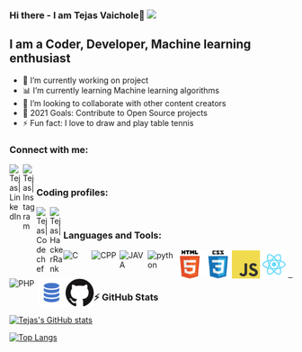 ### Hi there - I am Tejas Vaichole👋 ![](https://komarev.com/ghpvc/?username=TejasV58&color=red)

## I am a Coder, Developer, Machine learning enthusiast

- 🔭 I’m currently working on project 
- :bar_chart: I’m currently learning Machine learning algorithms
- 👯 I’m looking to collaborate with other content creators
- :dart: 2021 Goals: Contribute to Open Source projects
- ⚡  Fun fact: I love to draw and play table tennis

### Connect with me:

[<img align="left" alt="Tejas| LinkedIn" width="24px" src="https://cdn.jsdelivr.net/npm/simple-icons@v3/icons/linkedin.svg" />][linkedin]
[<img align="left" alt="Tejas| Instagram" width="24px" src="https://cdn.jsdelivr.net/npm/simple-icons@v3/icons/instagram.svg" />][instagram]

<br/>

### Coding profiles:

[<img align="left" alt="Tejas| Codechef" width="24px" src="https://cdn.jsdelivr.net/npm/simple-icons@3.13.0/icons/codechef.svg" />][codechef]
[<img align="left" alt="Tejas| HackerRank" width="24px" src="https://cdn.jsdelivr.net/npm/simple-icons@3.13.0/icons/hackerrank.svg" />][hackerrank]

<br />

### Languages and Tools:

<img align="left" alt="C" width="50px" src="https://raw.githubusercontent.com/jmnote/z-icons/master/svg/c.svg" />
<img align="left" alt="CPP" width="50px" src="https://raw.githubusercontent.com/jmnote/z-icons/master/svg/cpp.svg" />
<img align="left" alt="JAVA" width="50px" src="https://raw.githubusercontent.com/jmnote/z-icons/master/svg/java.svg" />
<img align="left" alt="python" width="50px" src="https://raw.githubusercontent.com/jmnote/z-icons/master/svg/python.svg" />
<img align="left" alt="HTML5" width="50px" src="https://raw.githubusercontent.com/github/explore/80688e429a7d4ef2fca1e82350fe8e3517d3494d/topics/html/html.png" />
<img align="left" alt="CSS3" width="50px" src="https://raw.githubusercontent.com/github/explore/80688e429a7d4ef2fca1e82350fe8e3517d3494d/topics/css/css.png" />
<img align="left" alt="JavaScript" width="50px" src="https://raw.githubusercontent.com/github/explore/80688e429a7d4ef2fca1e82350fe8e3517d3494d/topics/javascript/javascript.png" />
<img align="left" alt="React" width="50px" src="https://raw.githubusercontent.com/github/explore/80688e429a7d4ef2fca1e82350fe8e3517d3494d/topics/react/react.png" />
<img align="left" alt="PHP" width="50px" src="https://raw.githubusercontent.com/jmnote/z-icons/master/svg/php.svg" />
<img align="left" alt="SQL" width="50px" src="https://raw.githubusercontent.com/github/explore/80688e429a7d4ef2fca1e82350fe8e3517d3494d/topics/sql/sql.png" />
<img align="left" alt="GitHub" width="50px" src="https://raw.githubusercontent.com/github/explore/78df643247d429f6cc873026c0622819ad797942/topics/github/github.png" />


<br />
<br />

---

### :zap: GitHub Stats

[![Tejas's GitHub stats](https://github-readme-stats.vercel.app/api?username=TejasV58&count_private=true&show_icons=true&hide_title=true&theme=radical)](https://github.com/anuraghazra/github-readme-stats)


[![Top Langs](https://github-readme-stats.vercel.app/api/top-langs/?username=TejasV58&langs_count=6&layout=compact)](https://github.com/anuraghazra/github-readme-stats)



[linkedin]: https://www.linkedin.com/in/tejas-vaichole-049209196/
[instagram]: https://www.instagram.com/tejasvaichole55/
[codechef]: https://www.codechef.com/users/tejasv_55
[hackerrank]: https://www.hackerrank.com/tejasv515
